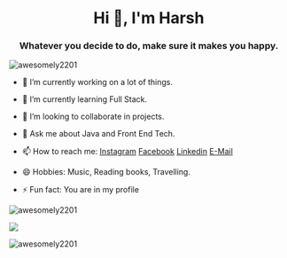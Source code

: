 <h1 align="center">Hi 👋, I'm Harsh</h1>
<h3 align="center">Whatever you decide to do, make sure it makes you happy.</h3>
<p align="left"> <img src="https://komarev.com/ghpvc/?username=awesomely2201&label=Profile%20views&color=0e75b6&style=flat" alt="awesomely2201" /> </p>

- 🔭 I’m currently working on a lot of things.

- 🌱 I’m currently learning Full Stack.

- 👯 I’m looking to collaborate in projects.

- 💬 Ask me about Java and Front End Tech.

- 📫 How to reach me: [Instagram](https://www.instagram.com/_harsh_mangla_/) [Facebook](https://www.facebook.com/HarshMangla2201/) [Linkedin](https://www.linkedin.com/in/harsh-mangla-b71454130/) [E-Mail](harshmangla2201@gmail.com)

- 😄 Hobbies: Music, Reading books, Travelling.

- ⚡ Fun fact: You are in my profile

<p align="left" ><img src="https://github-readme-stats.vercel.app/api/top-langs?username=awesomely2201&show_icons=true&locale=en&layout=compact" alt="awesomely2201" /></p>
<p align="left"><img src="https://github-readme-stats.vercel.app/api?username=awesomely2201&&show_icons=true&title_color=0066cc&icon_color=0066cc&text_color=000000&bg_color=ffffff"></p>
<p align="left"><img src="https://github-readme-streak-stats.herokuapp.com/?user=awesomely2201&" alt="awesomely2201" /></p>

